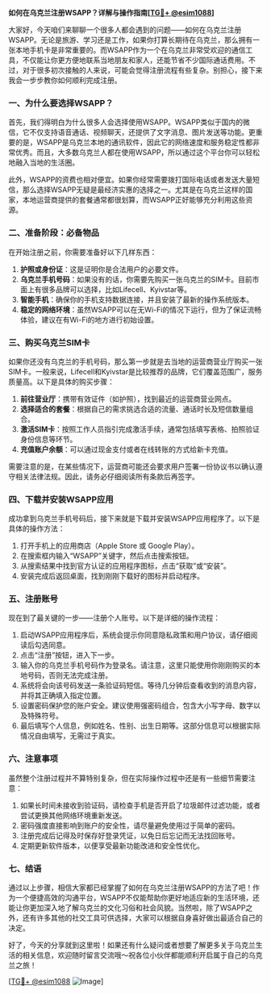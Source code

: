 **如何在乌克兰注册WSAPP？详解与操作指南[[TG💪+ @esim1088](https://t.me/s/esim1088)]**

大家好，今天咱们来聊聊一个很多人都会遇到的问题——如何在乌克兰注册WSAPP。无论是旅游、学习还是工作，如果你打算长期待在乌克兰，那么拥有一张本地手机卡是非常重要的。而WSAPP作为一个在乌克兰非常受欢迎的通信工具，不仅能让你更方便地联系当地朋友和家人，还能节省不少国际通话费用。不过，对于很多初次接触的人来说，可能会觉得注册流程有些复杂。别担心，接下来我会一步步教你如何顺利完成注册。

### 一、为什么要选择WSAPP？

首先，我们得明白为什么很多人会选择使用WSAPP。WSAPP类似于国内的微信，它不仅支持语音通话、视频聊天，还提供了文字消息、图片发送等功能。更重要的是，WSAPP是乌克兰本地的通讯软件，因此它的网络速度和服务稳定性都非常优秀。而且，大多数乌克兰人都在使用WSAPP，所以通过这个平台你可以轻松地融入当地的生活圈。

此外，WSAPP的资费也相对便宜。如果你经常需要拨打国际电话或者发送大量短信，那么选择WSAPP无疑是最经济实惠的选择之一。尤其是在乌克兰这样的国家，本地运营商提供的套餐通常都很划算，而WSAPP正好能够充分利用这些资源。

### 二、准备阶段：必备物品

在开始注册之前，你需要准备好以下几样东西：

1. **护照或身份证**：这是证明你是合法用户的必要文件。
2. **乌克兰手机号码**：如果没有的话，你需要先购买一张乌克兰的SIM卡。目前市面上有很多品牌可以选择，比如Lifecell、Kyivstar等。
3. **智能手机**：确保你的手机支持数据连接，并且安装了最新的操作系统版本。
4. **稳定的网络环境**：虽然WSAPP可以在无Wi-Fi的情况下运行，但为了保证流畅体验，建议在有Wi-Fi的地方进行初始设置。

### 三、购买乌克兰SIM卡

如果你还没有乌克兰的手机号码，那么第一步就是去当地的运营商营业厅购买一张SIM卡。一般来说，Lifecell和Kyivstar是比较推荐的品牌，它们覆盖范围广，服务质量高。以下是具体的购买步骤：

1. **前往营业厅**：携带有效证件（如护照），找到最近的运营商营业网点。
2. **选择适合的套餐**：根据自己的需求挑选合适的流量、通话时长及短信数量组合。
3. **激活SIM卡**：按照工作人员指引完成激活手续，通常包括填写表格、拍照验证身份信息等环节。
4. **充值账户余额**：可以通过现金支付或者在线转账的方式给新卡充值。

需要注意的是，在某些情况下，运营商可能还会要求用户签署一份协议书以确认遵守相关法律法规。因此，请务必仔细阅读所有条款后再签字。

### 四、下载并安装WSAPP应用

成功拿到乌克兰手机号码后，接下来就是下载并安装WSAPP应用程序了。以下是具体的操作方法：

1. 打开手机上的应用商店（Apple Store 或 Google Play）。
2. 在搜索框内输入“WSAPP”关键字，然后点击搜索按钮。
3. 从搜索结果中找到官方认证的应用程序图标，点击“获取”或“安装”。
4. 安装完成后返回桌面，找到刚刚下载好的图标并启动程序。

### 五、注册账号

现在到了最关键的一步——注册个人账号。以下是详细的操作流程：

1. 启动WSAPP应用程序后，系统会提示你同意隐私政策和用户协议，请仔细阅读后勾选同意。
2. 点击“注册”按钮，进入下一步。
3. 输入你的乌克兰手机号码作为登录名。请注意，这里只能使用你刚刚购买的本地号码，否则无法完成注册。
4. 系统将会向该号码发送一条验证码短信。等待几分钟后查看收到的消息内容，并将其正确填入指定位置。
5. 设置密码保护您的账户安全。建议使用强密码组合，包含大小写字母、数字以及特殊符号。
6. 最后填写个人信息，例如姓名、性别、出生日期等。这部分信息可以根据实际情况自由填写，无需过于真实。

### 六、注意事项

虽然整个注册过程并不算特别复杂，但在实际操作过程中还是有一些细节需要注意：

1. 如果长时间未接收到验证码，请检查手机是否开启了垃圾邮件过滤功能，或者尝试更换其他网络环境重新发送。
2. 密码强度直接影响到账户的安全性，请尽量避免使用过于简单的密码。
3. 注册完成后记得及时保存好登录凭证，以免日后忘记而无法找回账号。
4. 定期更新软件版本，以便享受最新功能改进和安全性优化。

### 七、结语

通过以上步骤，相信大家都已经掌握了如何在乌克兰注册WSAPP的方法了吧！作为一个便捷高效的沟通平台，WSAPP不仅能帮助你更好地适应新的生活环境，还能让你更加深入地了解乌克兰的文化习俗和社会风貌。当然啦，除了WSAPP之外，还有许多其他的社交工具可供选择，大家可以根据自身喜好做出最适合自己的决定。

好了，今天的分享就到这里啦！如果还有什么疑问或者想要了解更多关于乌克兰生活的相关信息，欢迎随时留言交流哦～祝各位小伙伴都能顺利开启属于自己的乌克兰之旅！

[[TG💪+ @esim1088](https://t.me/s/esim1088) ![Image](https://i.postimg.cc/4NQfJmqS/Snipaste-2025-05-13-00-14-12.png)]